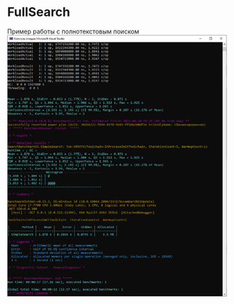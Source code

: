 # FullSearch
Пример работы с полнотекстовым поиском
![Результат работы Бэнчмарков](https://github.com/doomkinn-geek/FullSearch/blob/master/bench_simplesearch_v3.png)
